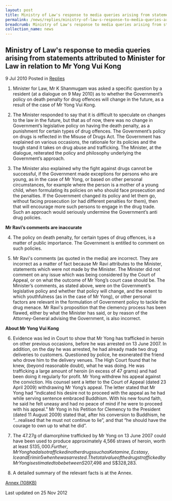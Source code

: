 ```yaml
---
layout: post
title: Ministry of Law's response to media queries arising from statements attributed to Minister for Law in relation to Mr Yong Vui Kong
permalink: /news/replies/ministry-of-law-s-response-to-media-queries-arising-from-statements-attributed-to-minister-for-law/
breadcrumb: Ministry of Law's response to media queries arising from statements attributed to Minister for Law in relation to Mr Yong Vui Kong
collection_name: news
---
```


Ministry of Law's response to media queries arising from statements attributed to Minister for Law in relation to Mr Yong Vui Kong
---

9 Jul 2010 Posted in [Replies](/news/replies/)

1. Minister for Law, Mr K Shanmugam was asked a specific question by a resident (at a dialogue on 9 May 2010) as to whether the Government’s policy on death penalty for drug offences will change in the future, as a result of the case of Mr Yong Vui Kong. 

2. The Minister responded to say that it is difficult to speculate on changes to the law in the future, but that as of now, there was no change in Government’s legislative policy on having the death penalty, as a punishment for certain types of drug offences. The Government’s policy on drugs is reflected in the Misuse of Drugs Act. The Government has explained on various occasions, the rationale for its policies and the tough stand it takes on drug abuse and trafficking. The Minister, at the dialogue, reiterated the policy and philosophy underlying the Government’s approach. 

3. The Minister also explained why the fight against drugs cannot be successful, if the Government made exceptions for persons who are young, as in the case of Mr Yong, or based on other personal circumstances, for example where the person is a mother of a young child, when formulating its policies on who should face prosecution and the penalties. If the Government changed its policy and let them go, without facing prosecution (or had different penalties for them), then that will encourage more such persons to engage in the drug trade. Such an approach would seriously undermine the Government’s anti drug policies.

**Mr Ravi’s comments are inaccurate**

4. The policy on death penalty, for certain types of drug offences, is a matter of public importance. The Government is entitled to comment on such policies. 

5. Mr Ravi's comments (as quoted in the media) are incorrect. They are incorrect as a matter of fact because Mr Ravi attributes to the Minister, statements which were not made by the Minister. The Minister did not comment on any issue which was being considered by the Court of Appeal, or on what the outcome of Mr Yong’s court case should be.  The Minister’s comments, as stated above, were on the Government’s legislative policy and whether that policy will change, and the extent to which youthfulness (as in the case of Mr Yong), or other personal factors are relevant in the formulation of Government policy to tackle the drug menace. Mr Ravi's proposition that the clemency process has been flawed, either by what the Minister has said, or by reason of the Attorney-General advising the Government, is also incorrect.

**About Mr Yong Vui Kong**

6. Evidence was led in Court to show that Mr Yong has trafficked in heroin on other previous occasions, before he was arrested on 13 June 2007. In addition, on the day he was arrested, he had already made two drug deliveries to customers. Questioned by police, he exonerated the friend who drove him to the delivery venues. The High Court found that he knew, (beyond reasonable doubt), what he was doing. He was trafficking a large amount of heroin (in excess of 47 grams) and had been doing it regularly for profit. Mr Yong withdrew his appeal against the conviction. His counsel sent a letter to the Court of Appeal (dated 23 April 2009) withdrawing Mr Yong’s appeal. The letter stated that Mr Yong had “indicated his desire not to proceed with the appeal as he had while serving sentence embraced Buddhism. With his new found faith, he said he felt uneasy and had no peace of mind if he were to proceed with his appeal.” Mr Yong in his Petition for Clemency to the President (dated 11 August 2009) stated that, after his conversion to Buddhism, he “...realised that he must not continue to lie”, and that “he should have the courage to own up to what he did”.

7. The 47.27g of diamorphine trafficked by Mr Yong on 13 June 2007 could have been used to produce approximately 4,566 straws of heroin, worth at least S$135,000. Further, Mr Yong had also trafficked in other drugs such as Ketamine, Ecstasy, Ice and Erimin 5 when he was arrested. The total value of the drugs trafficked by Mr Yong is estimated to be between S$207,498 and S$328,283.

8. A detailed summary of the relevant facts is at the Annex.

[Annex (108KB)](/files/linkclickeaca.pdf/)

<p class="right-side-updated">Last updated on 25 Nov 2012</p>
